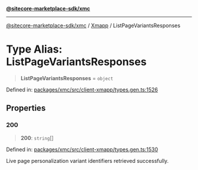 [**@sitecore-marketplace-sdk/xmc**](../../../../README.md)

***

[@sitecore-marketplace-sdk/xmc](../../../../README.md) / [Xmapp](../README.md) / ListPageVariantsResponses

# Type Alias: ListPageVariantsResponses

> **ListPageVariantsResponses** = `object`

Defined in: [packages/xmc/src/client-xmapp/types.gen.ts:1526](https://github.com/Sitecore/marketplace-sdk/blob/main/packages/xmc/src/client-xmapp/types.gen.ts#L1526)

## Properties

### 200

> **200**: `string`[]

Defined in: [packages/xmc/src/client-xmapp/types.gen.ts:1530](https://github.com/Sitecore/marketplace-sdk/blob/main/packages/xmc/src/client-xmapp/types.gen.ts#L1530)

Live page personalization variant identifiers retrieved successfully.

